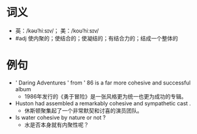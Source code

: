 # 词义
- 英：/kəʊˈhiːsɪv/； 美：/koʊˈhiːsɪv/
- #adj 使内聚的；使结合的；使凝结的；有结合力的；结成一个整体的
# 例句
- ' Daring Adventures ' from ' 86 is a far more cohesive and successful album
	- 1986年发行的《勇于冒险》是一张风格更为统一也更为成功的专辑。
- Huston had assembled a remarkably cohesive and sympathetic cast .
	- 休斯顿聚集起了一个非常默契和讨喜的演员团队。
- Is water cohesive by nature or not ?
	- 水是否本身就有内聚性呢？
